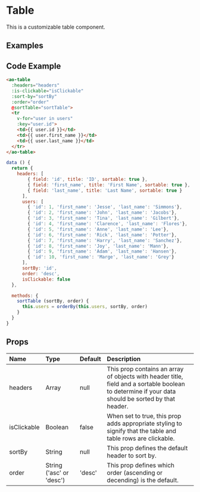 # Table

This is a customizable table component.

## Examples

<Doc-Table/>


## Code Example
```html
<ao-table
  :headers="headers"
  :is-clickable="isClickable"
  :sort-by="sortBy"
  :order="order"
  @sortTable="sortTable">
  <tr
    v-for="user in users"
    :key="user.id">
    <td>{{ user.id }}</td>
    <td>{{ user.first_name }}</td>
    <td>{{ user.last_name }}</td>
  </tr>
</ao-table>
```

```js
data () {
  return {
    headers: [
        { field: 'id', title: 'ID', sortable: true },
        { field: 'first_name', title: 'First Name', sortable: true },
        { field: 'last_name', title: 'Last Name', sortable: true }
      ],
      users: [
        { 'id': 1, 'first_name': 'Jesse', 'last_name': 'Simmons'},
        { 'id': 2, 'first_name': 'John', 'last_name': 'Jacobs'},
        { 'id': 3, 'first_name': 'Tina', 'last_name': 'Gilbert'},
        { 'id': 4, 'first_name': 'Clarence', 'last_name': 'Flores'},
        { 'id': 5, 'first_name': 'Anne', 'last_name': 'Lee'},
        { 'id': 6, 'first_name': 'Rick', 'last_name': 'Potter'},
        { 'id': 7, 'first_name': 'Harry', 'last_name': 'Sanchez'},
        { 'id': 8, 'first_name': 'Joy', 'last_name': 'Mann'},
        { 'id': 9, 'first_name': 'Adam', 'last_name': 'Hansen'},
        { 'id': 10, 'first_name': 'Marge', 'last_name': 'Grey'}
      ],
      sortBy: 'id',
      order: 'desc',
      isClickable: false
  },

  methods: {
    sortTable (sortBy, order) {
      this.users = orderBy(this.users, sortBy, order)
    }
  }
}
```

## Props

| Name         | Type     | Default | Description                                                           |
|:-------------|:---------|:---------|:----------------------------------------------------------------------|
|headers     |Array   | null |This prop contains an array of objects with header title, field and a sortable boolean to determine if your data should be sorted by that header. |
|isClickable |Boolean | false |When set to true, this prop adds appropriate styling to signify that the table and table rows are clickable. |
|sortBy      |String  | null |This prop defines the default header to sort by. |
|order |String ('asc' or 'desc')|'desc' |This prop defines which order (ascending or decending) is the default. |
